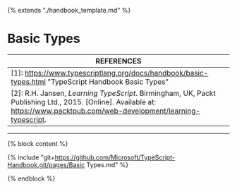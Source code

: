 

{% extends "./handbook_template.md" %}

# Basic Types

| REFERENCES                               |
| ---------------------------------------- |
| [1]: https://www.typescriptlang.org/docs/handbook/basic-types.html "TypeScript Handbook Basic Types" |
| [2]: R.H. Jansen, _Learning TypeScript_. Birmingham, UK, Packt Publishing Ltd., 2015. [Online]. Available at: https://www.packtpub.com/web-development/learning-typescript. |

---



{% block content %}

{% include "git+https://github.com/Microsoft/TypeScript-Handbook.git/pages/Basic Types.md" %}

{% endblock %}